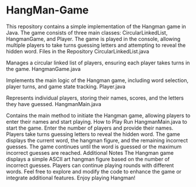 # HangMan-Game
This repository contains a simple implementation of the Hangman game in Java. The game consists of three main classes: CircularLinkedList, HangmanGame, and Player. The game is played in the console, allowing multiple players to take turns guessing letters and attempting to reveal the hidden word.
Files in the Repository
CircularLinkedList.java

Manages a circular linked list of players, ensuring each player takes turns in the game.
HangmanGame.java

Implements the main logic of the Hangman game, including word selection, player turns, and game state tracking.
Player.java

Represents individual players, storing their names, scores, and the letters they have guessed.
HangmanMain.java

Contains the main method to initiate the Hangman game, allowing players to enter their names and start playing.
How to Play
Run HangmanMain.java to start the game.
Enter the number of players and provide their names.
Players take turns guessing letters to reveal the hidden word.
The game displays the current word, the hangman figure, and the remaining incorrect guesses.
The game continues until the word is guessed or the maximum incorrect guesses are reached.
Additional Notes
The Hangman game displays a simple ASCII art hangman figure based on the number of incorrect guesses.
Players can continue playing rounds with different words.
Feel free to explore and modify the code to enhance the game or integrate additional features. Enjoy playing Hangman!
